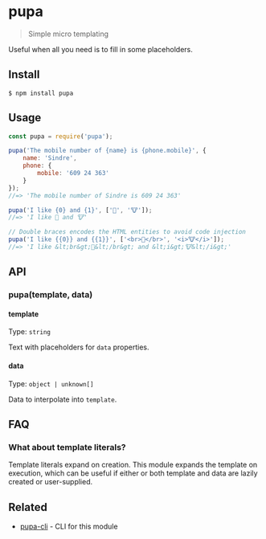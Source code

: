 # pupa

> Simple micro templating

Useful when all you need is to fill in some placeholders.


## Install

```
$ npm install pupa
```


## Usage

```js
const pupa = require('pupa');

pupa('The mobile number of {name} is {phone.mobile}', {
	name: 'Sindre',
	phone: {
		mobile: '609 24 363'
	}
});
//=> 'The mobile number of Sindre is 609 24 363'

pupa('I like {0} and {1}', ['🦄', '🐮']);
//=> 'I like 🦄 and 🐮'

// Double braces encodes the HTML entities to avoid code injection
pupa('I like {{0}} and {{1}}', ['<br>🦄</br>', '<i>🐮</i>']);
//=> 'I like &lt;br&gt;🦄&lt;/br&gt; and &lt;i&gt;🐮&lt;/i&gt;'
```


## API

### pupa(template, data)

#### template

Type: `string`

Text with placeholders for `data` properties.

#### data

Type: `object | unknown[]`

Data to interpolate into `template`.


## FAQ

### What about template literals?

Template literals expand on creation. This module expands the template on execution, which can be useful if either or both template and data are lazily created or user-supplied.


## Related

- [pupa-cli](https://github.com/sindresorhus/pupa-cli) - CLI for this module
